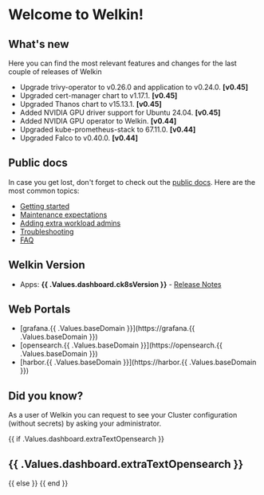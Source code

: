 # Welcome to Welkin!

## What's new

Here you can find the most relevant features and changes for the last couple of releases of Welkin

- Upgrade trivy-operator to v0.26.0 and application to v0.24.0. **[v0.45]**
- Upgraded cert-manager chart to v1.17.1. **[v0.45]**
- Upgraded Thanos chart to v15.13.1. **[v0.45]**
- Added NVIDIA GPU driver support for Ubuntu 24.04. **[v0.45]**
- Added NVIDIA GPU operator to Welkin. **[v0.44]**
- Upgraded kube-prometheus-stack to 67.11.0. **[v0.44]**
- Upgraded Falco to v0.40.0. **[v0.44]**

## Public docs

In case you get lost, don't forget to check out the [public docs](https://elastisys.io/welkin/). Here are the most common topics:

- [Getting started](https://elastisys.io/welkin/user-guide/prepare/)
- [Maintenance expectations](https://elastisys.io/welkin/user-guide/maintenance/)
- [Adding extra workload admins](https://elastisys.io/welkin/user-guide/delegation/#kubernetes-api)
- [Troubleshooting](https://elastisys.io/welkin/user-guide/troubleshooting/)
- [FAQ](https://elastisys.io/welkin/user-guide/faq/)

## Welkin Version

- Apps: **{{ .Values.dashboard.ck8sVersion }}** - [Release Notes](https://elastisys.io/welkin/release-notes/)

## Web Portals

- [grafana.{{ .Values.baseDomain }}](https://grafana.{{ .Values.baseDomain }})
- [opensearch.{{ .Values.baseDomain }}](https://opensearch.{{ .Values.baseDomain }})
- [harbor.{{ .Values.baseDomain }}](https://harbor.{{ .Values.baseDomain }})

## Did you know?

As a user of Welkin you can request to see your Cluster configuration (without secrets) by asking your administrator.

{{ if .Values.dashboard.extraTextOpensearch }}

## {{ .Values.dashboard.extraTextOpensearch }}

{{ else }}
{{ end }}

[//]: # (If you update this file, remember to also edit compliantkubernetes-apps/helmfile.d/charts/grafana-dashboards/files/welcome.md)
